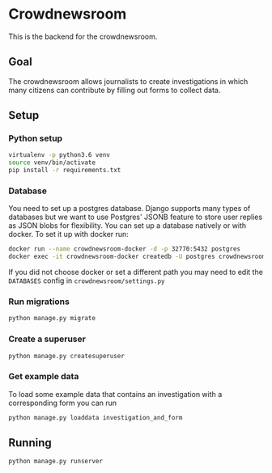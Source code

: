 # Crowdnewsroom

This is the backend for the crowdnewsroom.


## Goal

The crowdnewsroom allows journalists to create investigations in which many citizens can contribute by filling out forms to collect data.

## Setup

### Python setup
```bash
virtualenv -p python3.6 venv
source venv/bin/activate
pip install -r requirements.txt
```

### Database
You need to set up a postgres database. Django supports many types of databases but we want to use Postgres' JSONB feature
to store user replies as JSON blobs for flexibility.
You can set up a database natively or with docker. To set it up with docker run:
```bash
docker run --name crowdnewsroom-docker -d -p 32770:5432 postgres
docker exec -it crowdnewsroom-docker createdb -U postgres crowdnewsroom
```

If you did not choose docker or set a different path you may need to edit the `DATABASES` config in `crowdnewsroom/settings.py`

### Run migrations
```bash
python manage.py migrate
```

### Create a superuser
```bash
python manage.py createsuperuser
```

### Get example data
To load some example data that contains an investigation with a corresponding form you can run
```bash
python manage.py loaddata investigation_and_form
```

## Running
```bash
python manage.py runserver
```
